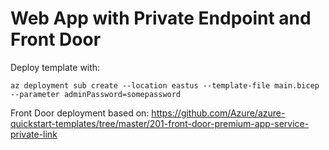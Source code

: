 # Web App with Private Endpoint and Front Door

Deploy template with:

```
az deployment sub create --location eastus --template-file main.bicep --parameter adminPassword=somepassword
```

Front Door deployment based on: https://github.com/Azure/azure-quickstart-templates/tree/master/201-front-door-premium-app-service-private-link